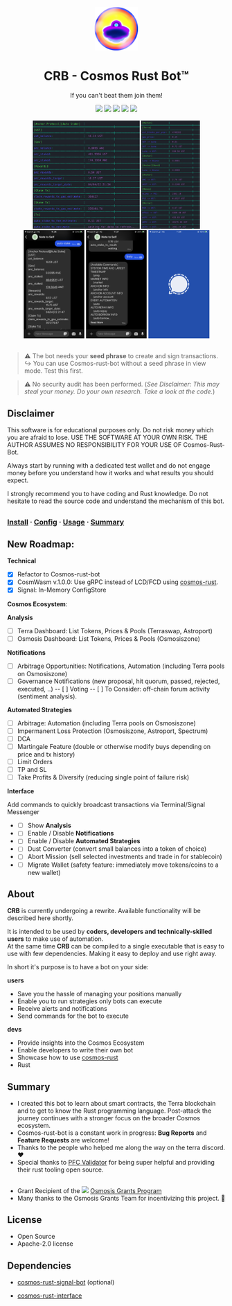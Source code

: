 <div align="center">

  <img src="https://github.com/Philipp-Sc/media/blob/main/cosmos-rust-bot/cosmos-rust-bot-icon.png" height="100">
  <h1>CRB - Cosmos Rust Bot™</h1> 
  <p>If you can't beat them join them!</p> 
    <img src="https://img.shields.io/github/languages/top/Philipp-Sc/cosmos-rust-bot"> 
    <img src="https://img.shields.io/github/repo-size/Philipp-Sc/cosmos-rust-bot"> 
    <img src="https://img.shields.io/github/commit-activity/m/Philipp-Sc/cosmos-rust-bot"> 
    <img src="https://img.shields.io/github/license/Philipp-Sc/cosmos-rust-bot">
    <img src="https://img.shields.io/twitter/follow/PSchlutermann?style=social"> 
  </div>
<br/>
<div align="center">
  <img src="https://github.com/Philipp-Sc/media/raw/main/cosmos-rust-bot/cosmos-rust-bot-output/gallery/terminal_output_auto_stake.png" height="250">
  <img src="https://github.com/Philipp-Sc/media/raw/main/cosmos-rust-bot/cosmos-rust-bot-output/gallery/terminal_output_market.png" height="250">

  <img src="https://github.com/Philipp-Sc/media/raw/main/cosmos-rust-bot/cosmos-rust-signal-bot/gallery/signal_bot_auto_stake.png" height="250">
  <img src="https://github.com/Philipp-Sc/media/raw/main/cosmos-rust-bot/cosmos-rust-signal-bot/gallery/signal_bot_help.png" height="250">
  <img src="https://github.com/Philipp-Sc/media/raw/main/cosmos-rust-bot/cosmos-rust-signal-bot/gallery/signal_messenger.png" height="250">
</div>

##

> :warning: The bot needs your **seed phrase** to create and sign transactions.  
> :arrow_right_hook: You can use Cosmos-rust-bot without a seed phrase in view mode. Test this first.

> :warning: No security audit has been performed. (*See Disclaimer: This may steal your money. Do your own research. Take a look at the code.*)

##

## Disclaimer

This software is for educational purposes only. Do not risk money which you are afraid to lose. 
USE THE SOFTWARE AT YOUR OWN RISK. THE AUTHOR ASSUMES NO RESPONSIBILITY FOR YOUR USE OF Cosmos-Rust-Bot.

Always start by running with a dedicated test wallet and do not engage money before you understand how it works
and what results you should expect.

I strongly recommend you to have coding and Rust knowledge. Do not hesitate to read the source code and understand the
mechanism of this bot.

##

### [Install](#install) · [Config](#config) · [Usage](#usage) · [Summary](#summary)

## New Roadmap:

**Technical**

- [x] Refactor to Cosmos-rust-bot
- [x] CosmWasm v.1.0.0: Use gRPC instead of LCD/FCD using [cosmos-rust](https://github.com/cosmos/cosmos-rust/).
- [x] Signal: In-Memory ConfigStore

**Cosmos Ecosystem**:

**Analysis**

- [ ] Terra Dashboard: List Tokens, Prices & Pools (Terraswap, Astroport)
- [ ] Osmosis Dashboard: List Tokens, Prices & Pools (Osmosiszone)

**Notifications**

- [ ] Arbitrage Opportunities: Notifications, Automation (including Terra pools on Osmosiszone)
- [ ] Governance Notifications (new proposal, hit quorum, passed, rejected, executed, ..)
-- [ ] Voting
-- [ ] To Consider: off-chain forum activity (sentiment analysis).

**Automated Strategies**

- [ ] Arbitrage: Automation (including Terra pools on Osmosiszone)
- [ ] Impermanent Loss Protection (Osmosiszone, Astroport, Spectrum)
- [ ] DCA
- [ ] Martingale Feature (double or otherwise modify buys depending on price and tx history)
- [ ] Limit Orders
- [ ] TP and SL
- [ ] Take Profits & Diversify (reducing single point of failure risk)

**Interface**

Add commands to quickly broadcast transactions via Terminal/Signal Messenger

-
    - [ ] Show **Analysis**
-
    - [ ] Enable / Disable **Notifications**
-
    - [ ] Enable / Disable **Automated Strategies**
-
    - [ ] Dust Converter (convert small balances into a token of choice)
-
    - [ ] Abort Mission (sell selected investments and trade in for stablecoin)
-
    - [ ] Migrate Wallet (safety feature: immediately move tokens/coins to a new wallet)

## About

**CRB** is currently undergoing a rewrite. Available functionality will be described here shortly.

It is intended to be used by **coders, developers and technically-skilled users** to make use of automation.    
At the same time **CRB** can be compiled to a single executable that is easy to use with few dependencies. Making it
easy to deploy and use right away.

In short it's purpose is to have a bot on your side:

**users**

- Save you the hassle of managing your positions manually
- Enable you to run strategies only bots can execute
- Receive alerts and notifications
- Send commands for the bot to execute

**devs**

- Provide insights into the Cosmos Ecosystem
- Enable developers to write their own bot
- Showcase how to use [cosmos-rust](https://github.com/cosmos/cosmos-rust/)
- Rust


## Summary

- I created this bot to learn about smart contracts, the Terra blockchain and to get to know the Rust programming
  language. Post-attack the journey continues with a stronger focus on the broader Cosmos ecosystem.
- Cosmos-rust-bot is a constant work in progress: **Bug Reports** and **Feature Requests** are welcome!
- Thanks to the people who helped me along the way on the terra discord. :heart:
- Special thanks to [PFC Validator](https://pfc-validator.github.io/) for being super helpful and providing their rust
  tooling open source.
 
##

-  Grant Recipient of
  the <img src="https://uploads-ssl.webflow.com/62aba8dc00fdd48273d4c874/62b327d14f4b5887c5a0c359_osmosis-logomark-white.svg" height="12"> [Osmosis Grants Program](https://grants.osmosis.zone/)
- Many thanks to the Osmosis Grants Team for incentivizing this project. :pray:

## License

- Open Source
- Apache-2.0 license 

## Dependencies

- [cosmos-rust-signal-bot](https://github.com/Philipp-Sc/cosmos-rust-bot/tree/development/packages/cosmos-rust-signal-bot) (optional)

- [cosmos-rust-interface](https://github.com/Philipp-Sc/cosmos-rust-interface)
